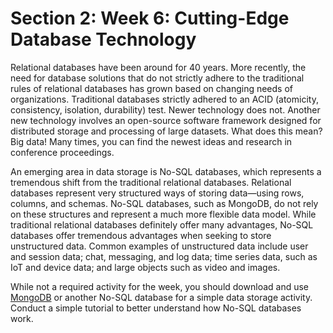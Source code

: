 # Section 2: Week 6: Cutting-Edge Database Technology

Relational databases have been around for 40 years. More recently, the need for database solutions that do not strictly adhere to the traditional rules of relational databases has grown based on changing needs of organizations. Traditional databases strictly adhered to an ACID (atomicity, consistency, isolation, durability) test. Newer technology does not. Another new technology involves an open-source software framework designed for distributed storage and processing of large datasets. What does this mean? Big data! Many times, you can find the newest ideas and research in conference proceedings.

An emerging area in data storage is No-SQL databases, which represents a tremendous shift from the traditional relational databases. Relational databases represent very structured ways of storing data—using rows, columns, and schemas. No-SQL databases, such as MongoDB, do not rely on these structures and represent a much more flexible data model. While traditional relational databases definitely offer many advantages, No-SQL databases offer tremendous advantages when seeking to store unstructured data. Common examples of unstructured data include user and session data; chat, messaging, and log data; time series data, such as IoT and device data; and large objects such as video and images.

While not a required activity for the week, you should download and use [MongoDB](https://www.MongoDB.com) or another No-SQL database for a simple data storage activity. Conduct a simple tutorial to better understand how No-SQL databases work.
